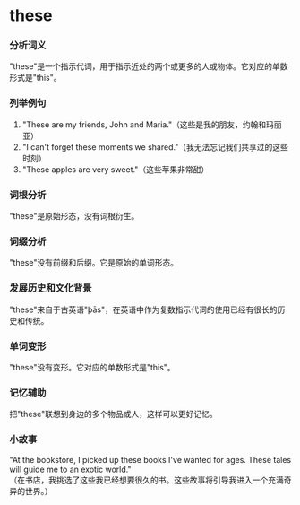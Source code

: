 # these

### 分析词义

  

"these"是一个指示代词，用于指示近处的两个或更多的人或物体。它对应的单数形式是"this"。

  

### 列举例句

  

1.  "These are my friends, John and Maria."（这些是我的朋友，约翰和玛丽亚）
2.  "I can't forget these moments we shared."（我无法忘记我们共享过的这些时刻）
3.  "These apples are very sweet."（这些苹果非常甜）

  

### 词根分析

  

"these"是原始形态，没有词根衍生。

  

### 词缀分析

  

"these"没有前缀和后缀。它是原始的单词形态。

  

### 发展历史和文化背景

  

"these"来自于古英语"þās"，在英语中作为复数指示代词的使用已经有很长的历史和传统。

  

### 单词变形

  

"these"没有变形。它对应的单数形式是"this"。

  

### 记忆辅助

  

把"these"联想到身边的多个物品或人，这样可以更好记忆。

  

### 小故事

  

"At the bookstore, I picked up these books I've wanted for ages. These tales will guide me to an exotic world."  
（在书店，我挑选了这些我已经想要很久的书。这些故事将引导我进入一个充满奇异的世界。）
